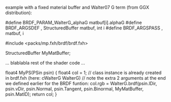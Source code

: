 
example with a fixed material buffer and Walter07 G term (from GGX distribution):

#define BRDF_PARAM_WalterG_alphaG matbuf[i].alphaG
#define BRDF_ARGSDEF , StructuredBuffer<MyMatStruct> matbuf, int i
#define BRDF_ARGSPASS , matbuf, i

#include <packs/mp.fxh/brdf/brdf.fxh>

StructuredBuffer<MyMatStruct> MyMatBuffer;

... blablabla rest of the shader code ...

float4 MyPS(PSin psin)
{
	float4 col = 1;
	// class instance is already created in brdf.fxh (here: cWalterG WalterG)
	// note the extra 2 arguments at the end we defined earlier for the BRDF funtion:
	col.rgb = WalterG.brdf(psin.lDir, psin.vDir, psin.Normal, psin.Tangent, psin.Binormal, MyMatBuffer, psin.MatID);
	return col;
}